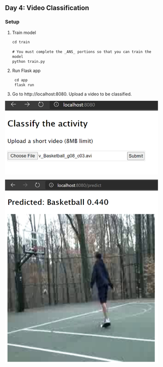 ## Day 4: Video Classification

### Setup
1. Train  model
    ```
    cd train

    # You must complete the _ANS_ portions so that you can train the model
    python train.py
    ```
   
2. Run Flask app
   ```
    cd app
    flask run
   ```
3. Go to http://localhost:8080. Upload a video to be classified.

![form](form.png)

![result](result.png)
